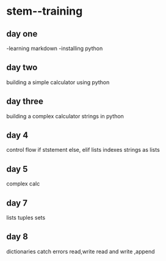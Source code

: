 # stem--training
## day one
-learning markdown
-installing python
## day two
building a simple calculator using python
## day three
 building a complex calculator
 strings in python
 ## day 4
 control flow
 if ststement
 else, elif
lists
indexes
strings as lists
## day 5
complex calc
## day 7
lists
tuples
sets
## day 8
dictionaries
catch errors
read,write read and write ,append


